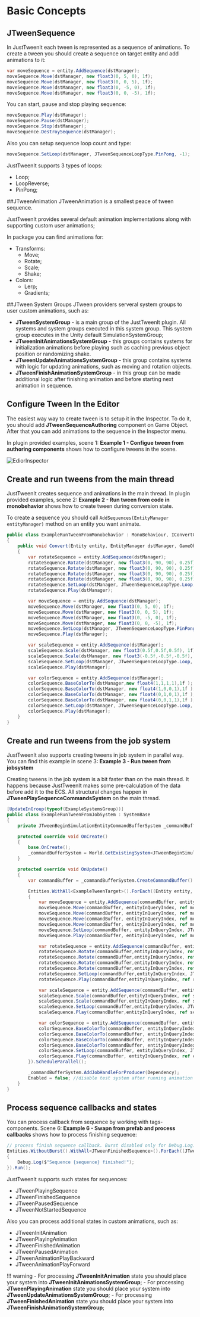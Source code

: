 # Basic Concepts

## JTweenSequence
In JustTweenIt each tween is represented as a sequence of animations.
To create a tween you should create a sequence on target entity and add animations to it:

``` c#
var moveSequence = entity.AddSequence(dstManager);
moveSequence.Move(dstManager, new float3(0, 5, 0), 1f);
moveSequence.Move(dstManager, new float3(0, 0, 5), 1f);
moveSequence.Move(dstManager, new float3(0, -5, 0), 1f);
moveSequence.Move(dstManager, new float3(0, 0, -5), 1f);
```

You can start, pause and stop playing sequence:
``` c#
moveSequence.Play(dstManager);
moveSequence.Pause(dstManager);
moveSequence.Stop(dstManager);
moveSequence.DestroySequence(dstManager);
```

Also you can setup sequence loop count and type:
``` c#
moveSequence.SetLoop(dstManager, JTweenSequenceLoopType.PinPong, -1);
```

JustTweenIt supports 3 types of loops:

 - Loop;
 - LoopReverse;
 - PinPong;


##JTweenAnimation
JTweenAnimation is a smallest peace of tween sequence.

JustTweenIt provides several default animation implementations along with
supporting custom user animations;

In package you can find animations for:

  - Transforms:
    - Move;
    - Rotate;
    - Scale;
    - Shake;
  - Colors:
    - Lerp;
    - Gradients;

##JTween System Groups
JTween providers serveral system groups to user custom animations, such as:

  - **JTweenSystemGroup** - is a main group of the JustTweenIt plugin. All systems and system groups executed in this system group.
  This system group executes in the Unity default SimulationSystemGroup;
  - **JTweenInitAnimationsSystemGroup** - this groups contains systems for initialization animations before playing such as caching previous object position or randomizing shake.
  - **JTweenUpdateAnimationsSystemGroup** - this group contains systems with logic for updating animations, such as moving and rotation objects.
  - **JTweenFinishAnimationSystemGroup** - in this group can be made additional logic after finishing animation and before starting next animation in sequence.

## Configure Tween In the Editor
The easiest way way to create tween is to setup it in the Inspector.
To do it, you should add **JTweenSequenceAuthoring** component on Game Object.
After that you can add animations to the sequence in the Inspector menu.

In plugin provided examples, scene 1: **Example 1 - Configue tween from authoring components**  shows
how to configure tweens in the scene.

![EdiorInspector](img/EdiorInspector.png)



## Create and run tweens from the main thread
JustTweenIt creates sequence and animations in the main thread.
In plugin provided examples, scene 2: **Example 2 - Run tween from code in monobehavior**  shows how to create tween during conversion state.

To create a sequence you should call ```AddSequences(EntityManager entityManager)``` method on an entity you want animate.


``` c#
public class ExampleRunTweenFromMonobehavior : MonoBehaviour, IConvertGameObjectToEntity
{
    public void Convert(Entity entity, EntityManager dstManager, GameObjectConversionSystem conversionSystem)
    {
        var rotateSequence = entity.AddSequence(dstManager);
        rotateSequence.Rotate(dstManager, new float3(0, 90, 90), 0.25f);
        rotateSequence.Rotate(dstManager, new float3(0, 90, 90), 0.25f);
        rotateSequence.Rotate(dstManager, new float3(0, 90, 90), 0.25f);
        rotateSequence.Rotate(dstManager, new float3(0, 90, 90), 0.25f);
        rotateSequence.SetLoop(dstManager, JTweenSequenceLoopType.Loop, -1);
        rotateSequence.Play(dstManager);

        var moveSequence = entity.AddSequence(dstManager);
        moveSequence.Move(dstManager, new float3(0, 5, 0), 1f);
        moveSequence.Move(dstManager, new float3(0, 0, 5), 1f);
        moveSequence.Move(dstManager, new float3(0, -5, 0), 1f);
        moveSequence.Move(dstManager, new float3(0, 0, -5), 1f);
        moveSequence.SetLoop(dstManager, JTweenSequenceLoopType.PinPong, -1);
        moveSequence.Play(dstManager);

        var scaleSequence = entity.AddSequence(dstManager);
        scaleSequence.Scale(dstManager, new float3(0.5f,0.5f,0.5f), 1f);
        scaleSequence.Scale(dstManager, new float3(-0.5f,-0.5f,-0.5f), 1f);
        scaleSequence.SetLoop(dstManager, JTweenSequenceLoopType.Loop, -1);
        scaleSequence.Play(dstManager);

        var colorSequence = entity.AddSequence(dstManager);
        colorSequence.BaseColorTo(dstManager,new float4(1,1,1,1),1f );
        colorSequence.BaseColorTo(dstManager, new float4(1,0,0,1),1f );
        colorSequence.BaseColorTo(dstManager, new float4(0,1,0,1),1f );
        colorSequence.BaseColorTo(dstManager, new float4(0,0,1,1),1f );
        colorSequence.SetLoop(dstManager, JTweenSequenceLoopType.Loop, -1);
        colorSequence.Play(dstManager);
    }
}
```

## Create and run tweens from the job system
JustTweenIt also supports creating tweens in job system in parallel way.
You can find this example in scene 3: **Example 3 - Run tween from jobsystem**

Creating tweens in the job system is a bit faster than on the main thread.
It happens because JustTweenIt makes some pre-calculation of the data before add it to the ECS.
All structural changes happen in **JTweenPlaySequenceCommandsSystem** on the main thread.

``` c#
[UpdateInGroup(typeof(ExampleSystemsGroup))]
public class ExampleRunTweenFromJobSystem : SystemBase
{
    private JTweenBeginSimulationEntityCommandBufferSystem _commandBufferSystem;

    protected override void OnCreate()
    {
        base.OnCreate();
        _commandBufferSystem = World.GetExistingSystem<JTweenBeginSimulationEntityCommandBufferSystem>();
    }

    protected override void OnUpdate()
    {
        var commandBuffer = _commandBufferSystem.CreateCommandBuffer().ToConcurrent();

        Entities.WithAll<ExampleTweenTarget>().ForEach((Entity entity, int entityInQueryIndex) =>
        {
            var moveSequence = entity.AddSequence(commandBuffer, entityInQueryIndex, out var moveCommandBuffer);
            moveSequence.Move(commandBuffer, entityInQueryIndex, ref moveCommandBuffer, new float3(0, 5, 0), 1f);
            moveSequence.Move(commandBuffer, entityInQueryIndex, ref moveCommandBuffer, new float3(0, 0, 5), 1f);
            moveSequence.Move(commandBuffer, entityInQueryIndex, ref moveCommandBuffer, new float3(0, -5, 0), 1f);
            moveSequence.Move(commandBuffer, entityInQueryIndex, ref moveCommandBuffer, new float3(0, 0, -5), 1f);
            moveSequence.SetLoop(commandBuffer, entityInQueryIndex, JTweenSequenceLoopType.PinPong, -1);
            moveSequence.Play(commandBuffer, entityInQueryIndex, ref moveCommandBuffer);

            var rotateSequence = entity.AddSequence(commandBuffer, entityInQueryIndex, out var rotateCommandBuffer);
            rotateSequence.Rotate(commandBuffer,entityInQueryIndex, ref rotateCommandBuffer, new float3(0, 90, 90), 0.25f);
            rotateSequence.Rotate(commandBuffer,entityInQueryIndex, ref rotateCommandBuffer, new float3(0, 90, 90), 0.25f);
            rotateSequence.Rotate(commandBuffer,entityInQueryIndex, ref rotateCommandBuffer, new float3(0, 90, 90), 0.25f);
            rotateSequence.Rotate(commandBuffer,entityInQueryIndex, ref rotateCommandBuffer, new float3(0, 90, 90), 0.25f);
            rotateSequence.SetLoop(commandBuffer,entityInQueryIndex, JTweenSequenceLoopType.Loop, -1);
            rotateSequence.Play(commandBuffer,entityInQueryIndex, ref rotateCommandBuffer);

            var scaleSequence = entity.AddSequence(commandBuffer, entityInQueryIndex, out var scaleCommandBuffer);
            scaleSequence.Scale(commandBuffer,entityInQueryIndex, ref scaleCommandBuffer, new float3(0.5f,0.5f,0.5f), 1f);
            scaleSequence.Scale(commandBuffer,entityInQueryIndex, ref scaleCommandBuffer, new float3(-0.5f,-0.5f,-0.5f), 1f);
            scaleSequence.SetLoop(commandBuffer,entityInQueryIndex, JTweenSequenceLoopType.Loop, -1);
            scaleSequence.Play(commandBuffer,entityInQueryIndex, ref scaleCommandBuffer);

            var colorSequence = entity.AddSequence(commandBuffer, entityInQueryIndex, out var colorCommandBuffer);
            colorSequence.BaseColorTo(commandBuffer, entityInQueryIndex, ref colorCommandBuffer, new float4(1,1,1,1),1f );
            colorSequence.BaseColorTo(commandBuffer, entityInQueryIndex, ref colorCommandBuffer, new float4(1,0,0,1),1f );
            colorSequence.BaseColorTo(commandBuffer, entityInQueryIndex, ref colorCommandBuffer, new float4(0,1,0,1),1f );
            colorSequence.BaseColorTo(commandBuffer, entityInQueryIndex, ref colorCommandBuffer, new float4(0,0,1,1),1f );
            colorSequence.SetLoop(commandBuffer, entityInQueryIndex, JTweenSequenceLoopType.Loop, -1);
            colorSequence.Play(commandBuffer, entityInQueryIndex, ref colorCommandBuffer);
        }).ScheduleParallel();

        _commandBufferSystem.AddJobHandleForProducer(Dependency);
        Enabled = false; //disable test system after running animation
    }
}
```

## Process sequence callbacks and states
You can process callback from sequence by working with tags-components.
Scene 6: **Example 6 - Swapn from prefab and process callbacks** shows how to process finishing sequence:

```c#
// process finish sequence callback. Burst disabled only for Debug.Log. You can safely process callbacks in jobs
Entities.WithoutBurst().WithAll<JTweenFinishedSequence>().ForEach((JTweenSequence sequence) =>
{
	Debug.Log($"Sequence {sequence} finished!");
}).Run();
```

JustTweenIt supports such states for sequences:

  - JTweenPlayingSequence
  - JTweenFinishedSequence
  - JTweenPausedSequence
  - JTweenNotStartedSequence

Also you can process additional states in custom animations, such as:

  - JTweenInitAnimation
  - JTweenPlayingAnimation
  - JTweenFinishedAnimation
  - JTweenPausedAnimation
  - JTweenAnimationPlayBackward
  - JTweenAnimationPlayForward

!!! warning
    - For processing **JTweenInitAnimation** state you should place your system into **JTweenInitAnimationsSystemGroup**;
    - For processing **JTweenPlayingAnimation** state you should place your system into **JTweenUpdateAnimationsSystemGroup**;
    - For processing **JTweenFinishedAnimation** state you should place your system into **JTweenFinishAnimationSystemGroup**;
